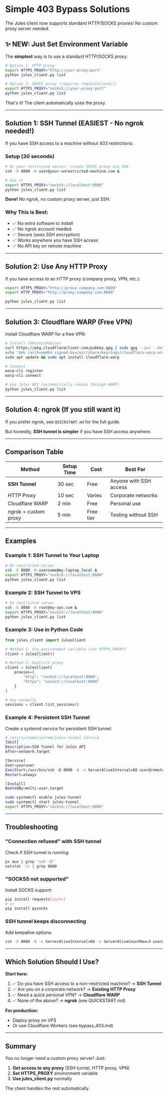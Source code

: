 # Simple 403 Bypass Solutions

The Jules client now supports standard HTTP/SOCKS proxies! No custom proxy server needed.

## ✨ NEW: Just Set Environment Variable

The **simplest** way is to use a standard HTTP/SOCKS proxy:

```bash
# Option 1: HTTP proxy
export HTTPS_PROXY="http://your-proxy:port"
python jules_client.py list

# Option 2: SOCKS proxy (requires requests[socks])
export HTTPS_PROXY="socks5://your-proxy:port"
python jules_client.py list
```

That's it! The client automatically uses the proxy.

---

## Solution 1: SSH Tunnel (EASIEST - No ngrok needed!)

If you have SSH access to a machine without 403 restrictions:

### Setup (30 seconds)

```bash
# On your restricted server, create SOCKS proxy via SSH
ssh -D 8080 -N user@your-unrestricted-machine.com &

# Use it
export HTTPS_PROXY="socks5://localhost:8080"
python jules_client.py list
```

**Done!** No ngrok, no custom proxy server, just SSH.

### Why This is Best:
- ✅ No extra software to install
- ✅ No ngrok account needed
- ✅ Secure (uses SSH encryption)
- ✅ Works anywhere you have SSH access
- ✅ No API key on remote machine

---

## Solution 2: Use Any HTTP Proxy

If you have access to an HTTP proxy (company proxy, VPN, etc.):

```bash
export HTTPS_PROXY="http://proxy.company.com:8080"
export HTTP_PROXY="http://proxy.company.com:8080"

python jules_client.py list
```

---

## Solution 3: Cloudflare WARP (Free VPN)

Install Cloudflare WARP for a free VPN:

```bash
# Install (Ubuntu/Debian)
curl https://pkg.cloudflareclient.com/pubkey.gpg | sudo gpg --yes --dearmor --output /usr/share/keyrings/cloudflare-warp-archive-keyring.gpg
echo "deb [arch=amd64 signed-by=/usr/share/keyrings/cloudflare-warp-archive-keyring.gpg] https://pkg.cloudflareclient.com/ $(lsb_release -cs) main" | sudo tee /etc/apt/sources.list.d/cloudflare-client.list
sudo apt update && sudo apt install cloudflare-warp

# Connect
warp-cli register
warp-cli connect

# Use Jules API (automatically routes through WARP)
python jules_client.py list
```

---

## Solution 4: ngrok (If you still want it)

If you prefer ngrok, see `QUICKSTART.md` for the full guide.

But honestly, **SSH tunnel is simpler** if you have SSH access anywhere.

---

## Comparison Table

| Method | Setup Time | Cost | Best For |
|--------|-----------|------|----------|
| **SSH Tunnel** | 30 sec | Free | Anyone with SSH access |
| HTTP Proxy | 10 sec | Varies | Corporate networks |
| Cloudflare WARP | 2 min | Free | Personal use |
| ngrok + custom proxy | 5 min | Free tier | Testing without SSH |

---

## Examples

### Example 1: SSH Tunnel to Your Laptop

```bash
# On restricted server
ssh -D 8080 -N username@my-laptop.local &
export HTTPS_PROXY="socks5://localhost:8080"
python jules_client.py list
```

### Example 2: SSH Tunnel to VPS

```bash
# On restricted server
ssh -D 8080 -N root@my-vps.com &
export HTTPS_PROXY="socks5://localhost:8080"
python jules_client.py list
```

### Example 3: Use in Python Code

```python
from jules_client import JulesClient

# Method 1: Via environment variable (set HTTPS_PROXY)
client = JulesClient()

# Method 2: Explicit proxy
client = JulesClient(
    proxies={
        "http": "socks5://localhost:8080",
        "https": "socks5://localhost:8080"
    }
)

# Use normally
sessions = client.list_sessions()
```

### Example 4: Persistent SSH Tunnel

Create a systemd service for persistent SSH tunnel:

```bash
# /etc/systemd/system/jules-tunnel.service
[Unit]
Description=SSH Tunnel for Jules API
After=network.target

[Service]
User=youruser
ExecStart=/usr/bin/ssh -D 8080 -N -o ServerAliveInterval=60 user@remote-host
Restart=always

[Install]
WantedBy=multi-user.target
```

```bash
sudo systemctl enable jules-tunnel
sudo systemctl start jules-tunnel
export HTTPS_PROXY="socks5://localhost:8080"
```

---

## Troubleshooting

### "Connection refused" with SSH tunnel

Check if SSH tunnel is running:
```bash
ps aux | grep "ssh -D"
netstat -ln | grep 8080
```

### "SOCKS5 not supported"

Install SOCKS support:
```bash
pip install requests[socks]
# or
pip install pysocks
```

### SSH tunnel keeps disconnecting

Add keepalive options:
```bash
ssh -D 8080 -N -o ServerAliveInterval=60 -o ServerAliveCountMax=3 user@host
```

---

## Which Solution Should I Use?

**Start here:**
1. ✅ Do you have SSH access to a non-restricted machine? → **SSH Tunnel**
2. ✅ Are you on a corporate network? → **Existing HTTP Proxy**
3. ✅ Need a quick personal VPN? → **Cloudflare WARP**
4. ✅ None of the above? → **ngrok** (see QUICKSTART.md)

**For production:**
- Deploy proxy on VPS
- Or use Cloudflare Workers (see bypass_403.md)

---

## Summary

You no longer need a custom proxy server! Just:

1. **Get access to any proxy** (SSH tunnel, HTTP proxy, VPN)
2. **Set HTTPS_PROXY** environment variable
3. **Use jules_client.py** normally

The client handles the rest automatically.
